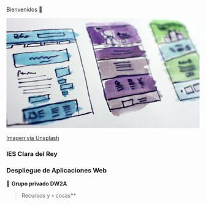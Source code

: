 Bienvenidos 👋

![Grupo SR2A](https://raw.githubusercontent.com/DW2A/.github/main/profile/2W2A.png "Este es un grupo privado")

[Imagen vía Unsplash](https://unsplash.com/es/fotos/tZc3vjPCk-Q)

### IES Clara del Rey

### Despliegue de Aplicaciones Web

🙋 **Grupo privado DW2A**

> Recursos y `+` cosas**
